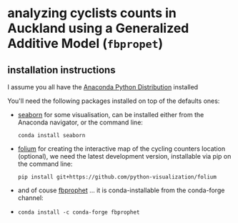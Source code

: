 # analyzing cyclists counts in Auckland using a Generalized Additive Model (`fbpropet`) 

## installation instructions 

I assume you all have the [Anaconda Python Distribution](https://www.anaconda.com/download/) installed 

You'll need the following packages installed on top of the defaults ones: 

+ [seaborn](https://seaborn.pydata.org/) for some visualisation, can be installed either from the Anaconda navigator, or the command line: 

  ```
  conda install seaborn
  ```

+ [folium]() for creating the interactive map of the cycling counters location (optional), we need the latest development version, installable via pip on the command line: 

  ```
  pip install git+https://github.com/python-visualization/folium
  ```

+ and of couse [fbprophet](https://facebook.github.io/prophet/) ... it is conda-installable from the conda-forge channel:

+ ```
  conda install -c conda-forge fbprophet
  ```